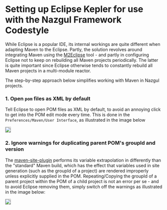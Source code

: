 # Setting up Eclipse Kepler for use with the Nazgul Framework Codestyle

While Eclipse is a popular IDE, its internal workings are quite different when adapting
Maven to the Eclipse. Partly, the solution revolves around integrating Maven using the
[M2Eclipse](http://www.eclipse.org/m2e/) tool - and partly in configuring Eclipse not to
keep on rebuilding all Maven projects periodically. The latter is quite important since
Eclipse otherwise tends to constantly rebuild all Maven projects in a multi-module reactor.

The step-by-step approach below simplifies working with Maven in Nazgul projects.

### 1. Open `pom` files as XML by default

Tell Eclipse to open POM files as XML by default, to avoid an annoying click to get into
the POM edit mode every time. This is done in the `Preferences/Maven/User Interface`, as
illustrated in the image below

<img src="../images/eclipseOpenPomsAsXml.png" style="border: solid DarkGray 1px;"/>

### 2. Ignore warnings for duplicating parent POM's groupId and version

The [maven-site-plugin](https://maven.apache.org/plugins/maven-site-plugin/) performs its
variable extrapolation in differently than the "standard" Maven build, which has the effect
that variables used in site generation (such as the groupId of a project) are rendered
improperly unless explicitly supplied in the POM. Repeating/Copying the groupId of a parent
project within the POM of a child project is not an error per se - and to avoid Eclipse
removing them, simply switch off the warnings as illustrated in the image below:

<img src="../images/eclipseAvoidWarningsForDuplicateGroupID.png" style="border: solid DarkGray 1px;" />